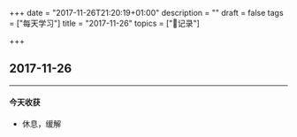+++
date = "2017-11-26T21:20:19+01:00"
description = ""
draft = false
tags = ["每天学习"]
title = "2017-11-26"
topics = ["记录"]

+++

## 2017-11-26

---
#### 今天收获

* 休息，缓解